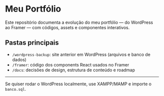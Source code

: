# Meu Portfólio

Este repositório documenta a evolução do meu portfólio — do WordPress ao Framer — com códigos, assets e componentes interativos.

## Pastas principais

- `/wordpress-backup`: site anterior em WordPress (arquivos e banco de dados)
- `/framer`: código dos components React usados no Framer
- `/docs`: decisões de design, estrutura de conteúdo e roadmap

---

Se quiser rodar o WordPress localmente, use XAMPP/MAMP e importe o `banco.sql`.
